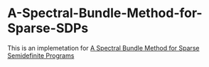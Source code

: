 # A-Spectral-Bundle-Method-for-Sparse-SDPs
This is an implemetation for [A Spectral Bundle Method for Sparse Semidefinite Programs](https://hsmmoj.github.io/files/SpecBM-SDPs.pdf)
